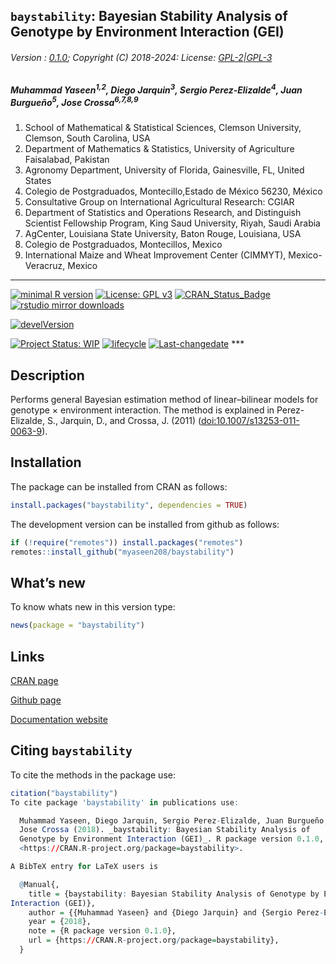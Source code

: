 
## `baystability`: Bayesian Stability Analysis of Genotype by Environment Interaction (GEI)

###### Version : [0.1.0](https://myaseen208.com/baystability/); Copyright (C) 2018-2024: License: [GPL-2\|GPL-3](https://www.r-project.org/Licenses/)

##### *Muhammad Yaseen<sup>1,2</sup>, Diego Jarquin<sup>3</sup>, Sergio Perez-Elizalde<sup>4</sup>, Juan Burgueño<sup>5</sup>, Jose Crossa<sup>6,7,8,9</sup>*

1.  School of Mathematical & Statistical Sciences, Clemson University,
    Clemson, South Carolina, USA
2.  Department of Mathematics & Statistics, University of Agriculture
    Faisalabad, Pakistan
3.  Agronomy Department, University of Florida, Gainesville, FL, United
    States
4.  Colegio de Postgraduados, Montecillo,Estado de México 56230, México
5.  Consultative Group on International Agricultural Research: CGIAR
6.  Department of Statistics and Operations Research, and Distinguish
    Scientist Fellowship Program, King Saud University, Riyah, Saudi
    Arabia
7.  AgCenter, Louisiana State University, Baton Rouge, Louisiana, USA
8.  Colegio de Postgraduados, Montecillos, Mexico
9.  International Maize and Wheat Improvement Center (CIMMYT),
    Mexico-Veracruz, Mexico

------------------------------------------------------------------------

[![minimal R
version](https://img.shields.io/badge/R%3E%3D-3.5.0-6666ff.svg)](https://cran.r-project.org/)
[![License: GPL
v3](https://img.shields.io/badge/License-GPL%20v3-blue.svg)](https://www.gnu.org/licenses/gpl-3.0)
[![CRAN_Status_Badge](https://www.r-pkg.org/badges/version-last-release/baystability)](https://cran.r-project.org/package=baystability)
[![rstudio mirror
downloads](https://cranlogs.r-pkg.org/badges/grand-total/baystability?color=green)](https://CRAN.R-project.org/package=baystability)
<!-- [![packageversion](https://img.shields.io/badge/Package%20version-0.2.3.3-orange.svg)](https://github.com/myaseen208/baystability) -->

[![develVersion](https://img.shields.io/badge/devel%20version-0.1.0-orange.svg)](https://github.com/myaseen208/baystability)

<!-- [![GitHub Download Count](https://github-basic-badges.herokuapp.com/downloads/myaseen208/baystability/total.svg)] -->

[![Project Status:
WIP](https://www.repostatus.org/badges/latest/inactive.svg)](https://www.repostatus.org/#inactive)
[![lifecycle](https://img.shields.io/badge/lifecycle-stable-brightgreen.svg)](https://lifecycle.r-lib.org/articles/stages.html#stable)
[![Last-changedate](https://img.shields.io/badge/last%20change-2024--10--11-yellowgreen.svg)](https://github.com/myaseen208/baystability)
\*\*\*

## Description

Performs general Bayesian estimation method of linear–bilinear models
for genotype × environment interaction. The method is explained in
Perez-Elizalde, S., Jarquin, D., and Crossa, J. (2011)
([doi:10.1007/s13253-011-0063-9](https://doi.org/10.1007/s13253-011-0063-9)).

## Installation

The package can be installed from CRAN as follows:

``` r
install.packages("baystability", dependencies = TRUE)
```

The development version can be installed from github as follows:

``` r
if (!require("remotes")) install.packages("remotes")
remotes::install_github("myaseen208/baystability")
```

## What’s new

To know whats new in this version type:

``` r
news(package = "baystability")
```

## Links

[CRAN page](https://cran.r-project.org/package=baystability)

[Github page](https://github.com/myaseen208/baystability)

[Documentation website](https://myaseen208.com/baystability/)

## Citing `baystability`

To cite the methods in the package use:

``` r
citation("baystability")
To cite package 'baystability' in publications use:

  Muhammad Yaseen, Diego Jarquin, Sergio Perez-Elizalde, Juan Burgueño,
  Jose Crossa (2018). _baystability: Bayesian Stability Analysis of
  Genotype by Environment Interaction (GEI)_. R package version 0.1.0,
  <https://CRAN.R-project.org/package=baystability>.

A BibTeX entry for LaTeX users is

  @Manual{,
    title = {baystability: Bayesian Stability Analysis of Genotype by Environment
Interaction (GEI)},
    author = {{Muhammad Yaseen} and {Diego Jarquin} and {Sergio Perez-Elizalde} and {Juan Burgueño} and {Jose Crossa}},
    year = {2018},
    note = {R package version 0.1.0},
    url = {https://CRAN.R-project.org/package=baystability},
  }
```
